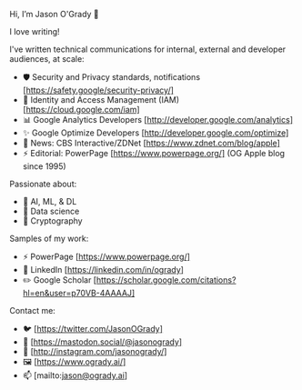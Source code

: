 Hi, I’m Jason O'Grady 👋 

I love writing!

I've written technical communications for internal, external and developer audiences, at scale:

- 🛡 Security and Privacy standards, notifications [https://safety.google/security-privacy/]
- 🪪 Identity and Access Management (IAM) [https://cloud.google.com/iam]
- 📊 Google Analytics Developers [http://developer.google.com/analytics]
- ✨ Google Optimize Developers [http://developer.google.com/optimize]
- 📰 News: CBS Interactive/ZDNet [https://www.zdnet.com/blog/apple]
- ⚡️ Editorial: PowerPage [https://www.powerpage.org/] (OG Apple blog since 1995) 

Passionate about:
- 🧠 AI, ML, & DL 
- 🧮 Data science
- 🔐 Cryptography

Samples of my work:
- ⚡️ PowerPage [https://www.powerpage.org/]
- 💼 LinkedIn [https://linkedin.com/in/ogrady]
- ✏️ Google Scholar [https://scholar.google.com/citations?hl=en&user=p70VB-4AAAAJ]

Contact me:
- 🐦 [https://twitter.com/JasonOGrady]
- 🐘 [https://mastodon.social/@jasonogrady]
- 📸 [http://instagram.com/jasonogrady/]
- 🖼️ [https://www.ogrady.ai/]
- 📫 [mailto:jason@ogrady.ai]

<!---
jasonogrady/jasonogrady is a ✨ special ✨ repository because its `README.md` (this file) appears on your GitHub profile.
You can click the Preview link to take a look at your changes.
--->
